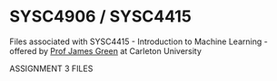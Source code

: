 # SYSC4906 / SYSC4415
Files associated with SYSC4415 - Introduction to Machine Learning - offered by [Prof James Green](http://www.sce.carleton.ca/faculty/green) at Carleton University

ASSIGNMENT 3 FILES